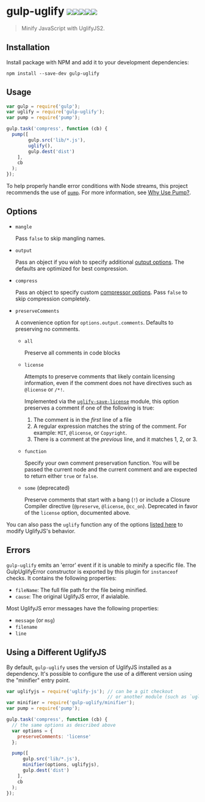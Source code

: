 # gulp-uglify [![][travis-shield-img]][travis-shield][![][appveyor-shield-img]][appveyor-shield][![][npm-dl-shield-img]][npm-shield][![][npm-v-shield-img]][npm-shield][![][coveralls-shield-img]][coveralls-shield]

> Minify JavaScript with UglifyJS2.

## Installation

Install package with NPM and add it to your development dependencies:

`npm install --save-dev gulp-uglify`

## Usage

```javascript
var gulp = require('gulp');
var uglify = require('gulp-uglify');
var pump = require('pump');

gulp.task('compress', function (cb) {
  pump([
        gulp.src('lib/*.js'),
        uglify(),
        gulp.dest('dist')
    ],
    cb
  );
});
```

To help properly handle error conditions with Node streams, this project
recommends the use of [`pump`](https://github.com/mafintosh/pump). For more
information, see [Why Use Pump?](docs/why-use-pump/README.md#why-use-pump).

## Options

- `mangle`

	Pass `false` to skip mangling names.

- `output`

	Pass an object if you wish to specify additional [output
	options](http://lisperator.net/uglifyjs/codegen). The defaults are
	optimized for best compression.

- `compress`

	Pass an object to specify custom [compressor
	options](http://lisperator.net/uglifyjs/compress). Pass `false` to skip
	compression completely.

- `preserveComments`

	A convenience option for `options.output.comments`. Defaults to preserving no
	comments.

	- `all`

		Preserve all comments in code blocks

	- `license`

		Attempts to preserve comments that likely contain licensing information,
		even if the comment does not have directives such as `@license` or `/*!`.

		Implemented via the [`uglify-save-license`](https://github.com/shinnn/uglify-save-license)
		module, this option preserves a comment if one of the following is true:

		1. The comment is in the *first* line of a file
		2. A regular expression matches the string of the comment.
				For example: `MIT`, `@license`, or `Copyright`.
		3. There is a comment at the *previous* line, and it matches 1, 2, or 3.

	- `function`

		Specify your own comment preservation function. You will be passed the
		current node and the current comment and are expected to return either
		`true` or `false`.

	- `some` (deprecated)

		Preserve comments that start with a bang (`!`) or include a Closure Compiler
		directive (`@preserve`, `@license`, `@cc_on`).
		Deprecated in favor of the `license` option, documented above.

You can also pass the `uglify` function any of the options [listed
here](https://github.com/mishoo/UglifyJS2#the-simple-way) to modify
UglifyJS's behavior.

## Errors

`gulp-uglify` emits an 'error' event if it is unable to minify a specific file.
The GulpUglifyError constructor is exported by this plugin for `instanceof` checks.
It contains the following properties:

- `fileName`: The full file path for the file being minified.
- `cause`: The original UglifyJS error, if avialable.

Most UglifyJS error messages have the following properties:

- `message` (or `msg`)
- `filename`
- `line`

## Using a Different UglifyJS

By default, `gulp-uglify` uses the version of UglifyJS installed as a dependency.
It's possible to configure the use of a different version using the "minifier" entry point.

```javascript
var uglifyjs = require('uglify-js'); // can be a git checkout
                                     // or another module (such as `uglify-js-harmony` for ES6 support)
var minifier = require('gulp-uglify/minifier');
var pump = require('pump');

gulp.task('compress', function (cb) {
  // the same options as described above
  var options = {
    preserveComments: 'license'
  };

  pump([
      gulp.src('lib/*.js'),
      minifier(options, uglifyjs),
      gulp.dest('dist')
    ],
    cb
  );
});
```

[travis-shield-img]: https://img.shields.io/travis/terinjokes/gulp-uglify/master.svg?label=Travis%20CI&style=flat-square
[travis-shield]: https://travis-ci.org/terinjokes/gulp-uglify
[appveyor-shield-img]: https://img.shields.io/appveyor/ci/terinjokes/gulp-uglify/master.svg?label=AppVeyor&style=flat-square
[appveyor-shield]: https://ci.appveyor.com/project/terinjokes/gulp-uglify
[npm-dl-shield-img]: https://img.shields.io/npm/dm/gulp-uglify.svg?style=flat-square
[npm-shield]: http://browsenpm.org/package/gulp-uglify
[npm-v-shield-img]: https://img.shields.io/npm/v/gulp-uglify.svg?style=flat-square
[coveralls-shield-img]: https://img.shields.io/coveralls/terinjokes/gulp-uglify/master.svg?style=flat-square
[coveralls-shield]: https://coveralls.io/github/terinjokes/gulp-uglify

